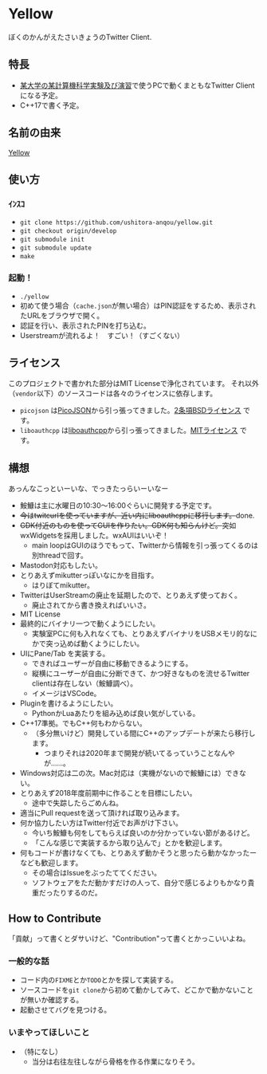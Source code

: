 # Yellow

ぼくのかんがえたさいきょうのTwitter Client.

## 特長

- [某大学の某計算機科学実験及び演習](https://www.db.soc.i.kyoto-u.ac.jp/lec/le1/index.php)で使うPCで動くまともなTwitter Clientになる予定。
- C++17で書く予定。

## 名前の由来

[Yellow](http://www.nicovideo.jp/watch/1278053029)

## 使い方

### ｲﾝｽｺ
- `git clone https://github.com/ushitora-anqou/yellow.git`
- `git checkout origin/develop`
- `git submodule init`
- `git submodule update`
- `make`

### 起動！
- `./yellow`
- 初めて使う場合（`cache.json`が無い場合）はPIN認証をするため、表示されたURLをブラウザで開く。
- 認証を行い、表示されたPINを打ち込む。
- Userstreamが流れるよ！　すごい！（すごくない）

## ライセンス

このプロジェクトで書かれた部分はMIT Licenseで浄化されています。
それ以外（`vendor`以下）のソースコードは各々のライセンスに依存します。

- `picojson` は[PicoJSON](https://github.com/kazuho/picojson)から引っ張ってきました。[2条項BSDライセンス](https://github.com/kazuho/picojson/blob/master/LICENSE) です。
- `liboauthcpp` は[liboauthcpp](https://github.com/sirikata/liboauthcpp)から引っ張ってきました。[MITライセンス](https://github.com/sirikata/liboauthcpp/blob/master/LICENSE) です。

## 構想

あっんなこっといーいな、でっきたっらいーいなー

- 鮟鱇は主に水曜日の10:30〜16:00ぐらいに開発する予定です。
- ~~今はtwitcurlを使っていますが、近い内にliboauthcppに移行します。~~done.
- ~~GDK付近のものを使ってGUIを作りたい。GDK何も知らんけど。~~突如wxWidgetsを採用しました。wxAUIはいいぞ！
    - main loopはGUIのほうでもって、Twitterから情報を引っ張ってくるのは別threadで回す。
- Mastodon対応もしたい。
- とりあえずmikutterっぽいなにかを目指す。
    - はりぼてmikutter。
- TwitterはUserStreamの廃止を延期したので、とりあえず使っておく。
    - 廃止されてから書き換えればいいさ。
- MIT License
- 最終的にバイナリ一つで動くようにしたい。
    - 実験室PCに何も入れなくても、とりあえずバイナリをUSBメモリ的なにかで突っ込めば動くようにしたい。
- UIにPane/Tab を実装する。
    - できればユーザーが自由に移動できるようにする。
    - 縦横にユーザーが自由に分断できて、かつ好きなものを流せるTwitter clientは存在しない（鮟鱇調べ）。
    - イメージはVSCode。
- Pluginを書けるようにしたい。
    - PythonかLuaあたりを組み込めば良い気がしている。
- C++17準拠。でもC++何もわからない。
    - （多分無いけど）開発している間にC++のアップデートが来たら移行します。
        - つまりそれは2020年まで開発が続いてるっていうことなんやが……。
- Windows対応は二の次。Mac対応は（実機がないので鮟鱇には）できない。
- とりあえず2018年度前期中に作ることを目標にしたい。
    - 途中で失踪したらごめんね。
- 適当にPull requestを送って頂ければ取り込みます。
- 何か協力したい方はTwitter付近でお声がけ下さい。
    - 今いち鮟鱇も何をしてもらえば良いのか分かっていない節があるけど。
    - 「こんな感じで実装するから取り込んで」とかを歓迎します。
- 何もコードが書けなくても、とりあえず動かそうと思ったら動かなかったーなども歓迎します。
    - その場合はIssueをぶったててください。
    - ソフトウェアをただ動かすだけの人って、自分で感じるよりもかなり貴重だったりするのだ。

## How to Contribute

「貢献」って書くとダサいけど、"Contribution"って書くとかっこいいよね。

### 一般的な話

- コード内の`FIXME`とか`TODO`とかを探して実装する。
- ソースコードを`git clone`から初めて動かしてみて、どこかで動かないことが無いか確認する。
- 起動させてバグを見つける。

### いまやってほしいこと

- （特になし）
    - 当分は右往左往しながら骨格を作る作業になりそう。
